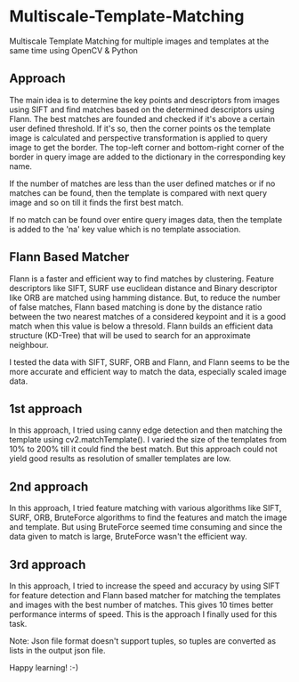 # Multiscale-Template-Matching
Multiscale Template Matching for multiple images and templates at the same time using OpenCV &amp; Python


## Approach

The main idea is to determine the key points and descriptors from images using SIFT and find matches based on the determined descriptors using Flann. The best matches are founded and checked if it's above a certain user defined threshold. If it's so, then the corner points os the template image is calculated and perspective transformation is applied to query image to get the border. The top-left corner and bottom-right corner of the border in query image are added to the dictionary in the corresponding key name.

If the number of matches are less than the user defined matches or if no matches can be found, then the template is compared with next query image and so on till it finds the first best match.

If no match can be found over entire query images data, then the template is added to the 'na' key value which is no template association.

## Flann Based Matcher

Flann is a faster and efficient way to find matches by clustering. Feature descriptors like SIFT, SURF use euclidean distance and Binary descriptor like ORB are matched using hamming distance. But, to reduce the number of false matches, Flann based matching is done by the distance ratio between the two nearest matches of a considered keypoint  and it is a good match when this value is below a thresold. Flann builds an efficient data structure (KD-Tree) that will be used to search for an approximate neighbour.

I tested the data with SIFT, SURF, ORB and Flann, and Flann seems to be the more accurate and efficient way to match the data, especially scaled image data.

## 1st approach

In this approach, I tried using canny edge detection and then matching the template using cv2.matchTemplate(). I varied the size of the templates from 10% to 200% till it could find the best match. But this approach could not yield good results as resolution of smaller templates are low.

## 2nd approach

In this approach, I tried feature matching with various algorithms like SIFT, SURF, ORB, BruteForce algorithms to find the features and match the image and template. But using BruteForce seemed  time consuming and since the data given to match is large, BruteForce wasn't the efficient way.

## 3rd approach

In this approach, I tried to increase the speed and accuracy by using SIFT for feature detection and Flann based matcher for matching the templates and images with the best number of matches. This gives 10 times better performance interms of speed. This is the approach I finally used for this task.

Note: Json file format doesn't support tuples, so tuples are converted as lists in the output json file.





Happy learning! :-)



